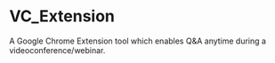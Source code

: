 # VC_Extension
A Google Chrome Extension tool which enables Q&amp;A anytime during a videoconference/webinar. 
